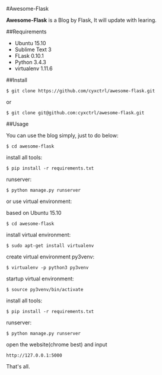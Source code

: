 #Awesome-Flask

**Awesome-Flask** is a Blog by Flask, It will update with learing.

##Requirements

- Ubuntu 15.10
- Sublime Text 3
- FLask 0.10.1
- Python 3.4.3
- virtualenv 1.11.6


##Install

    $ git clone https://github.com/cyxctrl/awesome-flask.git

or

    $ git clone git@github.com:cyxctrl/awesome-flask.git

##Usage

You can use the blog simply, just to do below:

    $ cd awesome-flask

install all tools:

    $ pip install -r requirements.txt

runserver:

    $ python manage.py runserver


or use virtual environment:


based on Ubuntu 15.10

    $ cd awesome-flask

install virtual environment:

    $ sudo apt-get install virtualenv

create virtual environment py3venv:

    $ virtualenv -p python3 py3venv

startup virtual environment:

    $ source py3venv/bin/activate

install all tools:

    $ pip install -r requirements.txt

runserver:

    $ python manage.py runserver

open the website(chrome best) and input

`http://127.0.0.1:5000`

That's all.
